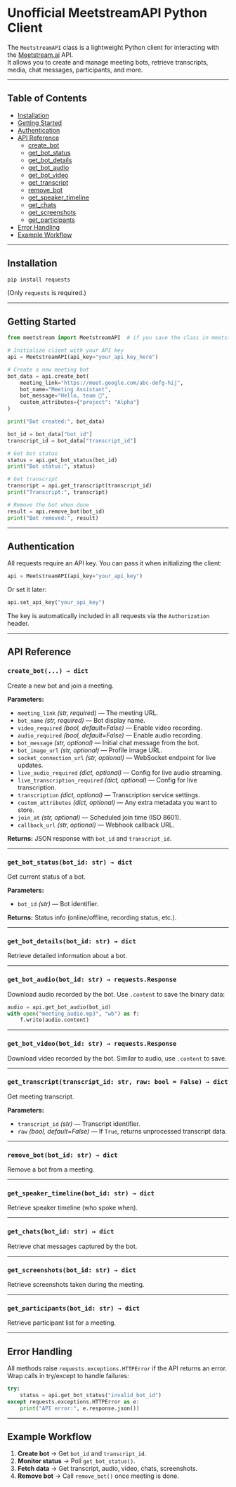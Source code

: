 
# Unofficial MeetstreamAPI Python Client

The `MeetstreamAPI` class is a lightweight Python client for interacting with the [Meetstream.ai](https://meetstream.ai) API.  
It allows you to create and manage meeting bots, retrieve transcripts, media, chat messages, participants, and more.

---

## Table of Contents
- [Installation](#installation)
- [Getting Started](#getting-started)
- [Authentication](#authentication)
- [API Reference](#api-reference)
  - [create\_bot](#create_bot-→-dict)
  - [get\_bot\_status](#get_bot_statusbot_id-str--dict)
  - [get\_bot\_details](#get_bot_detailsbot_id-str--dict)
  - [get\_bot\_audio](#get_bot_audiobot_id-str--requestsresponse)
  - [get\_bot\_video](#get_bot_videobot_id-str--requestsresponse)
  - [get\_transcript](#get_transcripttranscript_id-str-raw-bool--false--dict)
  - [remove\_bot](#remove_botbot_id-str--dict)
  - [get\_speaker\_timeline](#get_speaker_timelinebot_id-str--dict)
  - [get\_chats](#get_chatsbot_id-str--dict)
  - [get\_screenshots](#get_screenshotsbot_id-str--dict)
  - [get\_participants](#get_participantsbot_id-str--dict)
- [Error Handling](#error-handling)
- [Example Workflow](#example-workflow)

---

## Installation

```bash
pip install requests
````

(Only `requests` is required.)

---

## Getting Started

```python
from meetstream import MeetstreamAPI  # if you save the class in meetstream.py

# Initialize client with your API key
api = MeetstreamAPI(api_key="your_api_key_here")

# Create a new meeting bot
bot_data = api.create_bot(
    meeting_link="https://meet.google.com/abc-defg-hij",
    bot_name="Meeting Assistant",
    bot_message="Hello, team 👋",
    custom_attributes={"project": "Alpha"}
)

print("Bot created:", bot_data)

bot_id = bot_data["bot_id"]
transcript_id = bot_data["transcript_id"]

# Get bot status
status = api.get_bot_status(bot_id)
print("Bot status:", status)

# Get transcript
transcript = api.get_transcript(transcript_id)
print("Transcript:", transcript)

# Remove the bot when done
result = api.remove_bot(bot_id)
print("Bot removed:", result)
```

---

## Authentication

All requests require an API key.
You can pass it when initializing the client:

```python
api = MeetstreamAPI(api_key="your_api_key")
```

Or set it later:

```python
api.set_api_key("your_api_key")
```

The key is automatically included in all requests via the `Authorization` header.

---

## API Reference

### `create_bot(...) → dict`

Create a new bot and join a meeting.

**Parameters:**

* `meeting_link` *(str, required)* — The meeting URL.
* `bot_name` *(str, required)* — Bot display name.
* `video_required` *(bool, default=False)* — Enable video recording.
* `audio_required` *(bool, default=False)* — Enable audio recording.
* `bot_message` *(str, optional)* — Initial chat message from the bot.
* `bot_image_url` *(str, optional)* — Profile image URL.
* `socket_connection_url` *(str, optional)* — WebSocket endpoint for live updates.
* `live_audio_required` *(dict, optional)* — Config for live audio streaming.
* `live_transcription_required` *(dict, optional)* — Config for live transcription.
* `transcription` *(dict, optional)* — Transcription service settings.
* `custom_attributes` *(dict, optional)* — Any extra metadata you want to store.
* `join_at` *(str, optional)* — Scheduled join time (ISO 8601).
* `callback_url` *(str, optional)* — Webhook callback URL.

**Returns:**
JSON response with `bot_id` and `transcript_id`.

---

### `get_bot_status(bot_id: str) → dict`

Get current status of a bot.

**Parameters:**

* `bot_id` *(str)* — Bot identifier.

**Returns:**
Status info (online/offline, recording status, etc.).

---

### `get_bot_details(bot_id: str) → dict`

Retrieve detailed information about a bot.

---

### `get_bot_audio(bot_id: str) → requests.Response`

Download audio recorded by the bot.
Use `.content` to save the binary data:

```python
audio = api.get_bot_audio(bot_id)
with open("meeting_audio.mp3", "wb") as f:
    f.write(audio.content)
```

---

### `get_bot_video(bot_id: str) → requests.Response`

Download video recorded by the bot.
Similar to audio, use `.content` to save.

---

### `get_transcript(transcript_id: str, raw: bool = False) → dict`

Get meeting transcript.

**Parameters:**

* `transcript_id` *(str)* — Transcript identifier.
* `raw` *(bool, default=False)* — If `True`, returns unprocessed transcript data.

---

### `remove_bot(bot_id: str) → dict`

Remove a bot from a meeting.

---

### `get_speaker_timeline(bot_id: str) → dict`

Retrieve speaker timeline (who spoke when).

---

### `get_chats(bot_id: str) → dict`

Retrieve chat messages captured by the bot.

---

### `get_screenshots(bot_id: str) → dict`

Retrieve screenshots taken during the meeting.

---

### `get_participants(bot_id: str) → dict`

Retrieve participant list for a meeting.

---

## Error Handling

All methods raise `requests.exceptions.HTTPError` if the API returns an error.
Wrap calls in try/except to handle failures:

```python
try:
    status = api.get_bot_status("invalid_bot_id")
except requests.exceptions.HTTPError as e:
    print("API error:", e.response.json())
```

---

## Example Workflow

1. **Create bot** → Get `bot_id` and `transcript_id`.
2. **Monitor status** → Poll `get_bot_status()`.
3. **Fetch data** → Get transcript, audio, video, chats, screenshots.
4. **Remove bot** → Call `remove_bot()` once meeting is done.

